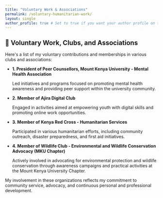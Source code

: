 ```yaml
---
title: "Voluntary Work & Associations"
permalink: /voluntary-humanitarian-work/
layout: single
author_profile: true # Set to true if you want your author profile on this page, false otherwise
---
```


## 🤝 Voluntary Work, Clubs, and Associations

Here's a list of my voluntary contributions and memberships in various clubs and associations:

<ul>
  <li>
    <strong>1. President of Peer Counsellors, Mount Kenya University - Mental Health Association</strong>
    <p>Led initiatives and programs focused on promoting mental health awareness and providing peer support within the university community.</p>
  </li>
  <li>
    <strong>2. Member of Ajira Digital Club</strong>
    <p>Engaged in activities aimed at empowering youth with digital skills and promoting online work opportunities.</p>
  </li>
  <li>
    <strong>3. Member of Kenya Red Cross - Humanitarian Services</strong>
    <p>Participated in various humanitarian efforts, including community outreach, disaster preparedness, and first aid initiatives.</p>
  </li>
  <li>
    <strong>4. Member of Wildlife Club - Environmental and Wildlife Conservation Advocacy (MKU Chapter)</strong>
    <p>Actively involved in advocating for environmental protection and wildlife conservation through awareness campaigns and practical activities at the Mount Kenya University Chapter.</p>
  </li>
</ul>

<p>
  My involvement in these organizations reflects my commitment to community service, advocacy, and continuous personal and professional development.
</p>
